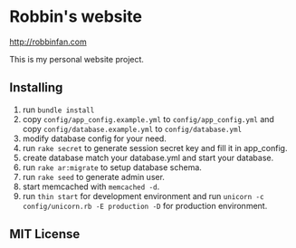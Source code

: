 # Robbin's website  

<http://robbinfan.com>

This is my personal website project.

## Installing
1. run `bundle install`
2. copy `config/app_config.example.yml` to `config/app_config.yml` and copy `config/database.example.yml` to `config/database.yml`
3. modify database config for your need.
4. run `rake secret` to generate session secret key and fill it in app_config.
5. create database match your database.yml and start your database.
6. run `rake ar:migrate` to setup database schema.
7. run `rake seed` to generate admin user.
8. start memcached with `memcached -d`.
9. run `thin start` for development environment and run `unicorn -c config/unicorn.rb -E production -D` for production environment.

## MIT License